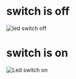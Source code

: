 # switch is off
![led switch off](https://user-images.githubusercontent.com/94593380/144379048-62fa4b7e-5722-44ab-b5d0-c097eed97d9b.JPG)

# switch is on
![Led switch on](https://user-images.githubusercontent.com/94593380/144379099-8bac7d08-0dd9-43c7-8354-f10a931d9aa2.JPG)

